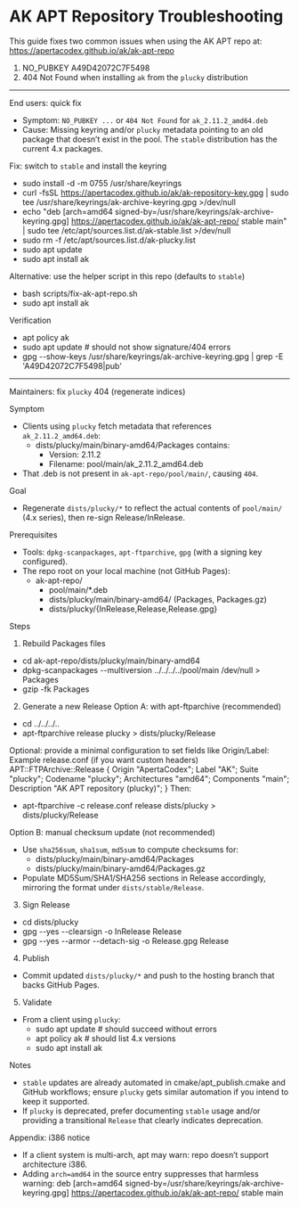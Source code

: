 # AK APT Repository Troubleshooting

This guide fixes two common issues when using the AK APT repo at:
https://apertacodex.github.io/ak/ak-apt-repo

1) NO_PUBKEY A49D42072C7F5498
2) 404 Not Found when installing `ak` from the `plucky` distribution

---

End users: quick fix
- Symptom: `NO_PUBKEY ...` or `404 Not Found` for `ak_2.11.2_amd64.deb`
- Cause: Missing keyring and/or `plucky` metadata pointing to an old package that doesn’t exist in the pool. The `stable` distribution has the current 4.x packages.

Fix: switch to `stable` and install the keyring

- sudo install -d -m 0755 /usr/share/keyrings
- curl -fsSL https://apertacodex.github.io/ak/ak-repository-key.gpg | sudo tee /usr/share/keyrings/ak-archive-keyring.gpg >/dev/null
- echo "deb [arch=amd64 signed-by=/usr/share/keyrings/ak-archive-keyring.gpg] https://apertacodex.github.io/ak/ak-apt-repo/ stable main" | sudo tee /etc/apt/sources.list.d/ak-stable.list >/dev/null
- sudo rm -f /etc/apt/sources.list.d/ak-plucky.list
- sudo apt update
- sudo apt install ak

Alternative: use the helper script in this repo (defaults to `stable`)
- bash scripts/fix-ak-apt-repo.sh
- sudo apt install ak

Verification
- apt policy ak
- sudo apt update  # should not show signature/404 errors
- gpg --show-keys /usr/share/keyrings/ak-archive-keyring.gpg | grep -E 'A49D42072C7F5498|pub'

---

Maintainers: fix `plucky` 404 (regenerate indices)

Symptom
- Clients using `plucky` fetch metadata that references `ak_2.11.2_amd64.deb`:
  - dists/plucky/main/binary-amd64/Packages contains:
    - Version: 2.11.2
    - Filename: pool/main/ak_2.11.2_amd64.deb
- That .deb is not present in `ak-apt-repo/pool/main/`, causing `404`.

Goal
- Regenerate `dists/plucky/*` to reflect the actual contents of `pool/main/` (4.x series), then re-sign Release/InRelease.

Prerequisites
- Tools: `dpkg-scanpackages`, `apt-ftparchive`, `gpg` (with a signing key configured).
- The repo root on your local machine (not GitHub Pages):
  - ak-apt-repo/
    - pool/main/*.deb
    - dists/plucky/main/binary-amd64/ (Packages, Packages.gz)
    - dists/plucky/{InRelease,Release,Release.gpg}

Steps

1) Rebuild Packages files
- cd ak-apt-repo/dists/plucky/main/binary-amd64
- dpkg-scanpackages --multiversion ../../../../pool/main /dev/null > Packages
- gzip -fk Packages

2) Generate a new Release
Option A: with apt-ftparchive (recommended)
- cd ../../../..
- apt-ftparchive release plucky > dists/plucky/Release

Optional: provide a minimal configuration to set fields like Origin/Label:
Example release.conf (if you want custom headers)
  APT::FTPArchive::Release {
    Origin "ApertaCodex";
    Label "AK";
    Suite "plucky";
    Codename "plucky";
    Architectures "amd64";
    Components "main";
    Description "AK APT repository (plucky)";
  }
Then:
- apt-ftparchive -c release.conf release dists/plucky > dists/plucky/Release

Option B: manual checksum update (not recommended)
- Use `sha256sum`, `sha1sum`, `md5sum` to compute checksums for:
  - dists/plucky/main/binary-amd64/Packages
  - dists/plucky/main/binary-amd64/Packages.gz
- Populate MD5Sum/SHA1/SHA256 sections in Release accordingly, mirroring the format under `dists/stable/Release`.

3) Sign Release
- cd dists/plucky
- gpg --yes --clearsign -o InRelease Release
- gpg --yes --armor --detach-sig -o Release.gpg Release

4) Publish
- Commit updated `dists/plucky/*` and push to the hosting branch that backs GitHub Pages.

5) Validate
- From a client using `plucky`:
  - sudo apt update  # should succeed without errors
  - apt policy ak    # should list 4.x versions
  - sudo apt install ak

Notes
- `stable` updates are already automated in cmake/apt_publish.cmake and GitHub workflows; ensure `plucky` gets similar automation if you intend to keep it supported.
- If `plucky` is deprecated, prefer documenting `stable` usage and/or providing a transitional `Release` that clearly indicates deprecation.

Appendix: i386 notice
- If a client system is multi-arch, apt may warn: repo doesn’t support architecture i386.
- Adding `arch=amd64` in the source entry suppresses that harmless warning:
  deb [arch=amd64 signed-by=/usr/share/keyrings/ak-archive-keyring.gpg] https://apertacodex.github.io/ak/ak-apt-repo/ stable main
